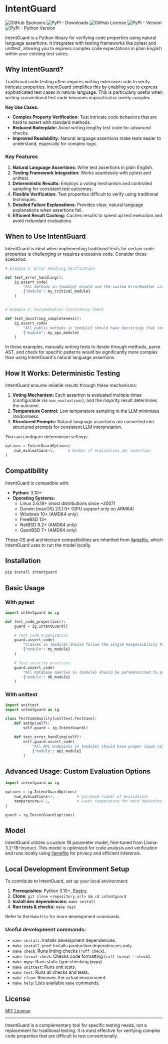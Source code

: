 # IntentGuard

![GitHub Sponsors](https://img.shields.io/github/sponsors/kdunee)
![PyPI - Downloads](https://static.pepy.tech/badge/intentguard)
![GitHub License](https://img.shields.io/github/license/kdunee/intentguard)
![PyPI - Version](https://img.shields.io/pypi/v/intentguard)
![PyPI - Python Version](https://img.shields.io/pypi/pyversions/intentguard)


IntentGuard is a Python library for verifying code properties using natural language assertions. It integrates with testing frameworks like pytest and unittest, allowing you to express complex code expectations in plain English within your existing test suites.

## Why IntentGuard?

Traditional code testing often requires writing extensive code to verify intricate properties. IntentGuard simplifies this by enabling you to express sophisticated test cases in natural language. This is particularly useful when writing conventional test code becomes impractical or overly complex.

**Key Use Cases:**

* **Complex Property Verification:** Test intricate code behaviors that are hard to assert with standard methods.
* **Reduced Boilerplate:**  Avoid writing lengthy test code for advanced checks.
* **Improved Readability:** Natural language assertions make tests easier to understand, especially for complex logic.

### Key Features

1. **Natural Language Assertions:** Write test assertions in plain English.
2. **Testing Framework Integration:** Works seamlessly with pytest and unittest.
3. **Deterministic Results:** Employs a voting mechanism and controlled sampling for consistent test outcomes.
4. **Flexible Verification:** Test properties difficult to verify using traditional techniques.
5. **Detailed Failure Explanations:** Provides clear, natural language explanations when assertions fail.
6. **Efficient Result Caching:** Caches results to speed up test execution and avoid redundant evaluations.

## When to Use IntentGuard

IntentGuard is ideal when implementing traditional tests for certain code properties is challenging or requires excessive code. Consider these scenarios:

```python
# Example 1: Error Handling Verification

def test_error_handling():
    ig.assert_code(
        "All methods in {module} should use the custom ErrorHandler class for exception management, and log errors before re-raising them",
        {"module": my_critical_module}
    )


# Example 2: Documentation Consistency Check

def test_docstring_completeness():
    ig.assert_code(
        "All public methods in {module} should have docstrings that include Parameters, Returns, and Examples sections",
        {"module": my_api_module}
    )
````

In these examples, manually writing tests to iterate through methods, parse AST, and check for specific patterns would be significantly more complex than using IntentGuard's natural language assertions.

## How It Works: Deterministic Testing

IntentGuard ensures reliable results through these mechanisms:

1.  **Voting Mechanism:** Each assertion is evaluated multiple times (configurable via `num_evaluations`), and the majority result determines the outcome.
2.  **Temperature Control:** Low temperature sampling in the LLM minimizes randomness.
3.  **Structured Prompts:** Natural language assertions are converted into structured prompts for consistent LLM interpretation.

You can configure determinism settings:

```python
options = IntentGuardOptions(
    num_evaluations=5,      # Number of evaluations per assertion
)
```

## Compatibility

IntentGuard is compatible with:

  * **Python:** 3.10+
  * **Operating Systems:**
      * Linux 2.6.18+ (most distributions since \~2007)
      * Darwin (macOS) 23.1.0+ (GPU support only on ARM64)
      * Windows 10+ (AMD64 only)
      * FreeBSD 13+
      * NetBSD 9.2+ (AMD64 only)
      * OpenBSD 7+ (AMD64 only)

These OS and architecture compatibilities are inherited from [llamafile](https://github.com/Mozilla-Ocho/llamafile), which IntentGuard uses to run the model locally.

## Installation

```bash
pip install intentguard
```

## Basic Usage

### With pytest

```python
import intentguard as ig

def test_code_properties():
    guard = ig.IntentGuard()

    # Test code organization
    guard.assert_code(
        "Classes in {module} should follow the Single Responsibility Principle",
        {"module": my_module}
    )

    # Test security practices
    guard.assert_code(
        "All database queries in {module} should be parameterized to prevent SQL injection",
        {"module": db_module}
    )
```

### With unittest

```python
import unittest
import intentguard as ig

class TestCodeQuality(unittest.TestCase):
    def setUp(self):
        self.guard = ig.IntentGuard()

    def test_error_handling(self):
        self.guard.assert_code(
            "All API endpoints in {module} should have proper input validation",
            {"module": api_module}
        )
```

## Advanced Usage: Custom Evaluation Options

```python
import intentguard as ig

options = ig.IntentGuardOptions(
    num_evaluations=7,          # Increase number of evaluations
    temperature=0.1,            # Lower temperature for more deterministic results
)

guard = ig.IntentGuard(options)
```

## Model

IntentGuard utilizes a custom 1B parameter model, fine-tuned from Llama-3.2-1B-Instruct. This model is optimized for code analysis and verification and runs locally using [llamafile](https://github.com/Mozilla-Ocho/llamafile) for privacy and efficient inference.

## Local Development Environment Setup

To contribute to IntentGuard, set up your local environment:

1.  **Prerequisites:** Python 3.10+, [Poetry](https://python-poetry.org/docs/#installation).
2.  **Clone:** `git clone <repository_url> && cd intentguard`
3.  **Install dev dependencies:** `make install`
4.  **Run tests & checks:** `make test`

Refer to the `Makefile` for more development commands.

### Useful development commands:

  * `make install`: Installs development dependencies.
  * `make install-prod`: Installs production dependencies only.
  * `make check`: Runs linting checks (`ruff check`).
  * `make format-check`: Checks code formatting (`ruff format --check`).
  * `make mypy`: Runs static type checking (`mypy`).
  * `make unittest`: Runs unit tests.
  * `make test`: Runs all checks and tests.
  * `make clean`: Removes the virtual environment.
  * `make help`: Lists available `make` commands.

## License

[MIT License](LICENSE)

-----

IntentGuard is a complementary tool for specific testing needs, not a replacement for traditional testing. It is most effective for verifying complex code properties that are difficult to test conventionally.
